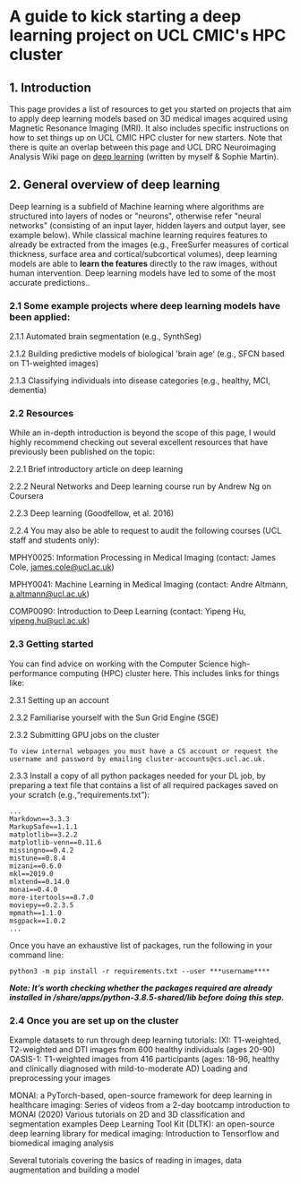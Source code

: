 # A guide to kick starting a deep learning project on UCL CMIC's HPC cluster

## 1. Introduction
This page provides a list of resources to get you started on projects that aim to apply deep learning models based on 3D medical images acquired using Magnetic Resonance Imaging (MRI). It also includes specific instructions on how to set things up on UCL CMIC HPC cluster for new starters. Note that there is quite an overlap between this page and UCL DRC Neuroimaging Analysis Wiki page on [deep learning](https://wiki.ucl.ac.uk/pages/viewpage.action?pageId=181248279) (written by myself & Sophie Martin).

## 2. General overview of deep learning
Deep learning is a subfield of Machine learning where algorithms are structured into layers of nodes or "neurons", otherwise refer "neural networks" (consisting of an input layer, hidden layers and output layer, see example below). While classical machine learning requires features to already be extracted from the images (e.g., FreeSurfer measures of cortical thickness, surface area and cortical/subcortical volumes), deep learning models are able to **learn the features** directly to the raw images, without human intervention. Deep learning models have led to some of the most accurate predictions..

### 2.1 Some example projects where deep learning models have been applied:
2.1.1 Automated brain segmentation (e.g., SynthSeg)

2.1.2 Building predictive models of biological 'brain age' (e.g., SFCN based on T1-weighted images)

2.1.3 Classifying individuals into disease categories (e.g., healthy, MCI, dementia)

### 2.2 Resources 
While an in-depth introduction is beyond the scope of this page, I would highly recommend checking out several excellent resources that have previously been published on the topic:

2.2.1 Brief introductory article on deep learning

2.2.2 Neural Networks and Deep learning course run by Andrew Ng on Coursera

2.2.3 Deep learning (Goodfellow, et al. 2016)

2.2.4 You may also be able to request to audit the following courses (UCL staff and students only):

MPHY0025: Information Processing in Medical Imaging (contact: James Cole, james.cole@ucl.ac.uk)

MPHY0041: Machine Learning in Medical Imaging (contact: Andre Altmann, a.altmann@ucl.ac.uk)

COMP0090: Introduction to Deep Learning (contact: Yipeng Hu, yipeng.hu@ucl.ac.uk)

### 2.3 Getting started
You can find advice on working with the Computer Science high-performance computing (HPC) cluster here. This includes links for things like:

2.3.1 Setting up an account

2.3.2 Familiarise yourself with the Sun Grid Engine (SGE)

2.3.2 Submitting GPU jobs on the cluster

```To view internal webpages you must have a CS account or request the username and password by emailing cluster-accounts@cs.ucl.ac.uk.```

2.3.3 Install a copy of all python packages needed for your DL job, by preparing a text file that contains a list of all required packages saved on your scratch (e.g.,“requirements.txt”):

```
...
Markdown==3.3.3
MarkupSafe==1.1.1
matplotlib==3.2.2
matplotlib-venn==0.11.6
missingno==0.4.2
mistune==0.8.4
mizani==0.6.0
mkl==2019.0
mlxtend==0.14.0
monai==0.4.0
more-itertools==8.7.0
moviepy==0.2.3.5
mpmath==1.1.0
msgpack==1.0.2
...
```
Once you have an exhaustive list of packages, run the following in your command line:

```python3 -m pip install -r requirements.txt --user ***username****```

***Note: It’s worth checking whether the packages required are already installed in /share/apps/python-3.8.5-shared/lib before doing this step.***

### 2.4 Once you are set up on the cluster
Example datasets to run through deep learning tutorials:
IXI: T1-weighted, T2-weighted and DTI images from 600 healthy individuals (ages 20-90)
OASIS-1: T1-weighted images from 416 participants (ages: 18-96, healthy and clinically diagnosed with mild-to-moderate AD)
Loading and preprocessing your images

MONAI: a PyTorch-based, open-source framework for deep learning in healthcare imaging:
Series of videos from a 2-day bootcamp introduction to MONAI (2020)
Various tutorials on 2D and 3D classification and segmentation examples
Deep Learning Tool Kit (DLTK): an open-source deep learning library for medical imaging:
Introduction to Tensorflow and biomedical imaging analysis

Several tutorials covering the basics of reading in images, data augmentation and building a model
